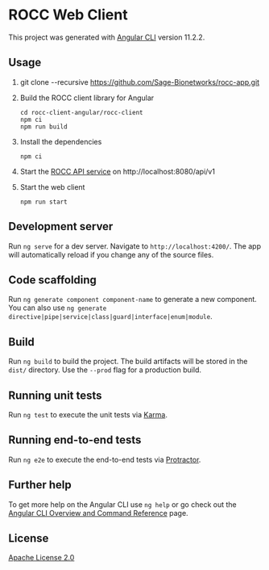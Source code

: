 # ROCC Web Client

This project was generated with [Angular CLI](https://github.com/angular/angular-cli) version 11.2.2.

## Usage

1. git clone --recursive https://github.com/Sage-Bionetworks/rocc-app.git
2. Build the ROCC client library for Angular

       cd rocc-client-angular/rocc-client
       npm ci
       npm run build

3. Install the dependencies

       npm ci

4. Start the [ROCC API service] on http://localhost:8080/api/v1

5. Start the web client

       npm run start

## Development server

Run `ng serve` for a dev server. Navigate to `http://localhost:4200/`. The app will automatically reload if you change any of the source files.

## Code scaffolding

Run `ng generate component component-name` to generate a new component. You can also use `ng generate directive|pipe|service|class|guard|interface|enum|module`.

## Build

Run `ng build` to build the project. The build artifacts will be stored in the `dist/` directory. Use the `--prod` flag for a production build.

## Running unit tests

Run `ng test` to execute the unit tests via [Karma](https://karma-runner.github.io).

## Running end-to-end tests

Run `ng e2e` to execute the end-to-end tests via [Protractor](http://www.protractortest.org/).

## Further help

To get more help on the Angular CLI use `ng help` or go check out the [Angular CLI Overview and Command Reference](https://angular.io/cli) page.

## License

[Apache License 2.0]

<!-- Links -->

[ROCC API service]: https://github.com/Sage-Bionetworks/rocc
[Apache License 2.0]: https://github.com/Sage-Bionetworks/rocc-app/blob/develop/LICENSE